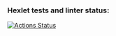 ### Hexlet tests and linter status:
[![Actions Status](https://github.com/mimishkzur/spring-boot-project-99/actions/workflows/hexlet-check.yml/badge.svg)](https://github.com/mimishkzur/spring-boot-project-99/actions)
